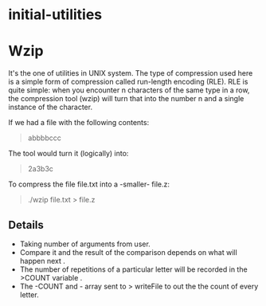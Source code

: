 # initial-utilities

# Wzip
It's the one of utilities in UNIX system.
The type of compression used here is a simple form of compression called run-length encoding (RLE). RLE is quite simple: when you encounter n characters of the same type in a row, the compression tool (wzip) will turn that into the number n and a single instance of the character.

If we had a file with the following contents:

>abbbbccc

The tool would turn it (logically) into:

>2a3b3c

To compress the file file.txt into a -smaller- file.z:

>./wzip file.txt > file.z

## Details
- Taking number of arguments from user.
- Compare it and the result of the comparison depends on what will happen next .
- The number of repetitions of a particular letter will be recorded in the >COUNT variable .
- The -COUNT and - array sent to > writeFile  to out the the count of every letter.




